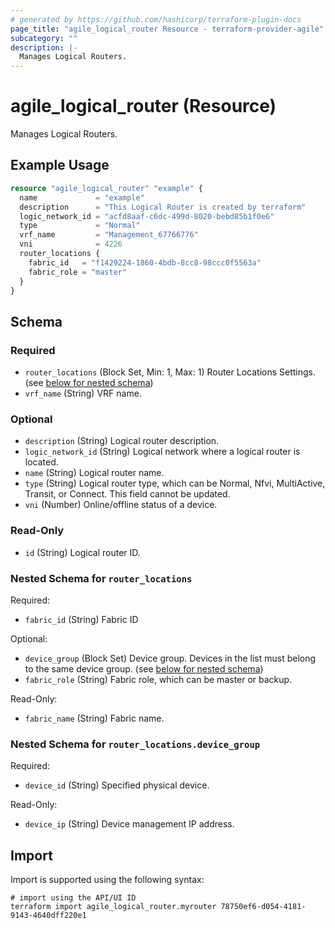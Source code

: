 ```yaml
---
# generated by https://github.com/hashicorp/terraform-plugin-docs
page_title: "agile_logical_router Resource - terraform-provider-agile"
subcategory: ""
description: |-
  Manages Logical Routers.
---
```


# agile_logical_router (Resource)

Manages Logical Routers.

## Example Usage

```terraform
resource "agile_logical_router" "example" {
  name             = "example"
  description      = "This Logical Router is created by terraform"
  logic_network_id = "acfd8aaf-c6dc-499d-8020-bebd85b1f0e6"
  type             = "Normal"
  vrf_name         = "Management_67766776"
  vni              = 4226
  router_locations {
    fabric_id   = "f1429224-1860-4bdb-8cc8-98ccc0f5563a"
    fabric_role = "master"
  }
}
```

<!-- schema generated by tfplugindocs -->
## Schema

### Required

- `router_locations` (Block Set, Min: 1, Max: 1) Router Locations Settings. (see [below for nested schema](#nestedblock--router_locations))
- `vrf_name` (String) VRF name.

### Optional

- `description` (String) Logical router description.
- `logic_network_id` (String) Logical network where a logical router is located.
- `name` (String) Logical router name.
- `type` (String) Logical router type, which can be Normal, Nfvi, MultiActive, Transit, or Connect. This field cannot be updated.
- `vni` (Number) Online/offline status of a device.

### Read-Only

- `id` (String) Logical router ID.

<a id="nestedblock--router_locations"></a>
### Nested Schema for `router_locations`

Required:

- `fabric_id` (String) Fabric ID

Optional:

- `device_group` (Block Set) Device group. Devices in the list must belong to the same device group. (see [below for nested schema](#nestedblock--router_locations--device_group))
- `fabric_role` (String) Fabric role, which can be master or backup.

Read-Only:

- `fabric_name` (String) Fabric name.

<a id="nestedblock--router_locations--device_group"></a>
### Nested Schema for `router_locations.device_group`

Required:

- `device_id` (String) Specified physical device.

Read-Only:

- `device_ip` (String) Device management IP address.

## Import

Import is supported using the following syntax:

```shell
# import using the API/UI ID
terraform import agile_logical_router.myrouter 78750ef6-d054-4181-9143-4640dff220e1
```
